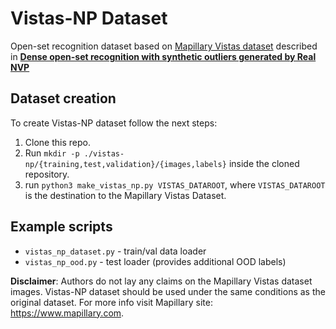 
# Vistas-NP  Dataset
Open-set recognition dataset based on [Mapillary Vistas dataset](https://www.mapillary.com/dataset/vistas) described in [**Dense open-set recognition with synthetic outliers generated by Real NVP**](https://arxiv.org/abs/2011.11094)

## Dataset creation
To create Vistas-NP dataset follow the next steps:
1. Clone this repo.
2. Run `mkdir -p ./vistas-np/{training,test,validation}/{images,labels}` inside the cloned repository.
3. run `python3 make_vistas_np.py VISTAS_DATAROOT`, where `VISTAS_DATAROOT` is the destination to the Mapillary Vistas Dataset.


## Example scripts
- `vistas_np_dataset.py` - train/val data loader
- `vistas_np_ood.py`  -  test loader (provides additional OOD labels)

**Disclaimer**: Authors do not lay any claims on the Mapillary Vistas dataset images. Vistas-NP dataset should be used under the same conditions as the original dataset. For more info visit Mapillary site: https://www.mapillary.com.
